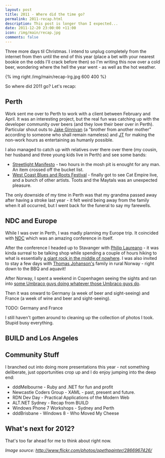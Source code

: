 ```yaml
--- 
layout: post
title: 2011 - Where did the time go?
permalink: 2011-recap.html
description: This post is longer than I expected...
date: 2011-12-20 23:00:00 +11:00
icon: /img/main/recap.jpg
comments: false
---
```



<article>

Three more days til Christmas. I intend to unplug completely from the internet from then until the end of this year (place a bet with your nearest bookie on the odds I'll crack before then) so I'm writing this now over a cold beer, wondering where the hell the year went - as well as the hot weather.

{% img right /img/main/recap-lrg.jpg 600 400 %}

So where did 2011 go? Let's recap:

## Perth

Work sent me over to Perth to work with a client between February and April. It was an interesting project, but the real fun was catching up with the developer community over beers (and they love their beer over in Perth). Particular shout outs to [Jake Ginnivan](http://twitter.com/jakeginnivan) (a "brother from another mother" according to someone who shall remain nameless) and [JT](http://twitter.com/jtango18) for making the non-work hours as entertaining as humanly possible.

I also managed to catch up with relatives over there over there (my cousin, her husband and three young kids live in Perth) and see some bands:

 - [Streetlight Manifesto](http://streetlightmanifesto.com/) - two hours in the mosh pit is enought for any man. An item crossed off the bucket list.
 - [West Coast Blues and Roots Festival](http://westcoastbluesnroots.com.au/) - finally got to see Cat Empire live, and a bunch of other artists. Toots and the Maytals was an unexpected pleasure.

The only downside of my time in Perth was that my grandma passed away after having a stroke last year - it felt weird being away from the family when it all occurred, but I went back for the funeral to say my farewells.

## NDC and Europe

While I was over in Perth, I was madly planning my Europe trip. It coincided with [NDC](http://www.ndcoslo.com/) which was an amazing conference in itself.

After the conference I headed up to Stavanger with [Philip Laureano](http://twitter.com/philiplaureano) - it was kinda surreal to be talking shop while spending a couple of hours hiking to what is essentially [a giant rock in the middle of nowhere](http://i.telegraph.co.uk/multimedia/archive/01359/Stavanger_1359940c.jpg). I was also invited to stay a few days with [Thomas Johanson's](http://twitter.com/thomasjo) family in rural Norway - right down to the BBQ and aquavit!

After Norway, I spent a weekend in Copenhagen seeing the sights and ran into [some Umbraco guys doing whatever those Umbraco guys do](http://umbraco.com/cg11).

Then it was onward to Germany (a week of beer and sight-seeing) and France (a week of wine and beer and sight-seeing).

TODO: Germany and France

I still haven't gotten around to cleaning up the collection of photos I took. Stupid busy everything.

## BUILD and Los Angeles






## Community Stuff

I branched out into doing more presentations this year - not something deliberate, just opportunities crop up and I do enjoy jumping into the deep end:

- dddMelbourne - Ruby and .NET for fun and profit
- Newcastle Coders Group - XAML - past, present and future.
- RDN Dev Day - Practical Applications of the Modern Web
- ALT.NET Sydney - Recap from BUILD
- Windows Phone 7 Workshops - Sydney and Perth
- dddBrisbane - Windows 8 - Who Moved My Cheese


## What's next for 2012? 

That's too far ahead for me to think about right now.

<em>Image source: http://www.flickr.com/photos/opethpainter/2866967426/</em>

</article>